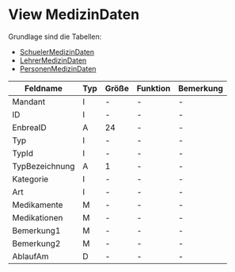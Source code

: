 # View MedizinDaten

Grundlage sind die Tabellen:

* [SchuelerMedizinDaten](https://doc.magellan-toolbox.stueber.de/datenstruktur/tabellen/SchuelerMedizinDaten/)
* [LehrerMedizinDaten](https://doc.magellan-toolbox.stueber.de/datenstruktur/tabellen/LehrerMedizinDaten/)
* [PersonenMedizinDaten](https://doc.magellan-toolbox.stueber.de/datenstruktur/tabellen/PersonenMedizinDaten/)

| Feldname       | Typ | Größe | Funktion | Bemerkung |
|----------------|-----|-------|----------|-----------|
| Mandant        | I   | -     | -        | -         |
| ID             | I   | -     | -        | -         |
| EnbreaID       | A   | 24    | -        | -         |
| Typ            | I   | -     | -        | -         |
| TypId          | I   | -     | -        | -         |
| TypBezeichnung | A   | 1     | -        | -         |
| Kategorie      | I   | -     | -        | -         |
| Art            | I   | -     | -        | -         |
| Medikamente    | M   | -     | -        | -         |
| Medikationen   | M   | -     | -        | -         |
| Bemerkung1     | M   | -     | -        | -         |
| Bemerkung2     | M   | -     | -        | -         |
| AblaufAm       | D   | -     | -        | -         |
